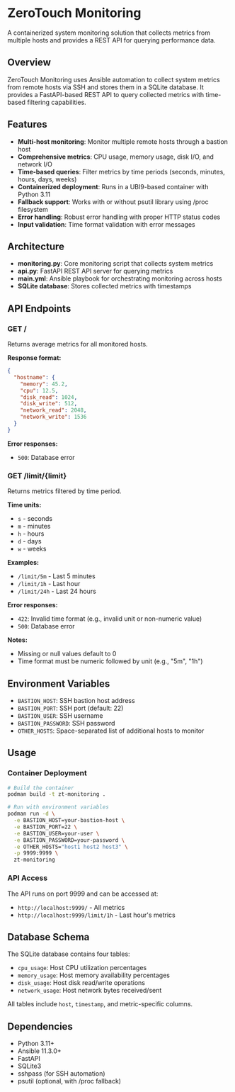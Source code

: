 # ZeroTouch Monitoring

A containerized system monitoring solution that collects metrics from multiple hosts and provides a REST API for querying performance data.

## Overview

ZeroTouch Monitoring uses Ansible automation to collect system metrics from remote hosts via SSH and stores them in a SQLite database. It provides a FastAPI-based REST API to query collected metrics with time-based filtering capabilities.

## Features

- **Multi-host monitoring**: Monitor multiple remote hosts through a bastion host
- **Comprehensive metrics**: CPU usage, memory usage, disk I/O, and network I/O
- **Time-based queries**: Filter metrics by time periods (seconds, minutes, hours, days, weeks)
- **Containerized deployment**: Runs in a UBI9-based container with Python 3.11
- **Fallback support**: Works with or without psutil library using /proc filesystem
- **Error handling**: Robust error handling with proper HTTP status codes
- **Input validation**: Time format validation with error messages

## Architecture

- **monitoring.py**: Core monitoring script that collects system metrics
- **api.py**: FastAPI REST API server for querying metrics
- **main.yml**: Ansible playbook for orchestrating monitoring across hosts
- **SQLite database**: Stores collected metrics with timestamps

## API Endpoints

### GET /
Returns average metrics for all monitored hosts.

**Response format:**
```json
{
  "hostname": {
    "memory": 45.2,
    "cpu": 12.5,
    "disk_read": 1024,
    "disk_write": 512,
    "network_read": 2048,
    "network_write": 1536
  }
}
```

**Error responses:**
- `500`: Database error

### GET /limit/{limit}
Returns metrics filtered by time period.

**Time units:**
- `s` - seconds
- `m` - minutes
- `h` - hours
- `d` - days
- `w` - weeks

**Examples:**
- `/limit/5m` - Last 5 minutes
- `/limit/1h` - Last hour
- `/limit/24h` - Last 24 hours

**Error responses:**
- `422`: Invalid time format (e.g., invalid unit or non-numeric value)
- `500`: Database error

**Notes:**
- Missing or null values default to 0
- Time format must be numeric followed by unit (e.g., "5m", "1h")

## Environment Variables

- `BASTION_HOST`: SSH bastion host address
- `BASTION_PORT`: SSH port (default: 22)
- `BASTION_USER`: SSH username
- `BASTION_PASSWORD`: SSH password
- `OTHER_HOSTS`: Space-separated list of additional hosts to monitor

## Usage

### Container Deployment
```bash
# Build the container
podman build -t zt-monitoring .

# Run with environment variables
podman run -d \
  -e BASTION_HOST=your-bastion-host \
  -e BASTION_PORT=22 \
  -e BASTION_USER=your-user \
  -e BASTION_PASSWORD=your-password \
  -e OTHER_HOSTS="host1 host2 host3" \
  -p 9999:9999 \
  zt-monitoring
```

### API Access
The API runs on port 9999 and can be accessed at:
- `http://localhost:9999/` - All metrics
- `http://localhost:9999/limit/1h` - Last hour's metrics

## Database Schema

The SQLite database contains four tables:
- `cpu_usage`: Host CPU utilization percentages
- `memory_usage`: Host memory availability percentages
- `disk_usage`: Host disk read/write operations
- `network_usage`: Host network bytes received/sent

All tables include `host`, `timestamp`, and metric-specific columns.

## Dependencies

- Python 3.11+
- Ansible 11.3.0+
- FastAPI
- SQLite3
- sshpass (for SSH automation)
- psutil (optional, with /proc fallback)
